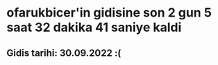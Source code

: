 # ofarukbicer'in gidisine son 2 gun 5 saat 32 dakika 41 saniye kaldi

## Gidis tarihi: 30.09.2022 :(